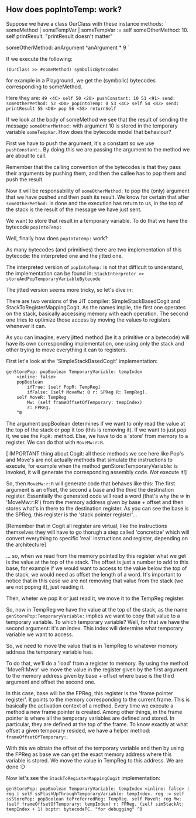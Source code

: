 ## How does popIntoTemp: work?


Suppose we have a class OurClass with these instance methods:
`
someMethod
	| someTempVar |
	someTempVar := self someOtherMethod: 10.
	self printResult.                           "printResult doesn't matter"

someOtherMethod: anArgument
	^anArgument * 9
`


If we execute the following:

`(OurClass >> #someMethod) symbolicBytecodes`

for example in a Playground, we get the (symbolic) bytecodes corresponding to someMethod.

Here they are:
``
    49 <4C> self
    50 <20> pushConstant: 10
    51 <91> send: someOtherMethod:
    52 <D0> popIntoTemp: 0
    53 <4C> self
    54 <82> send: printResult
    55 <D8> pop
    56 <58> returnSelf
``

If we look at the body of someMethod we see that the result of sending the message `someOtherMethod:` with argument 10 is stored in the temporary variable `someTempVar`.
How does the bytecode model that behaviour?

First we have to push the argument, it's a constant so we use `pushConstant:`. By doing this we are passing the argument to the method we are about to call.

Remember that the calling convention of the bytecodes is that they pass their arguments by pushing them, and then the callee has to pop them and push the result.

Now it will be responsability of  `someOtherMethod:` to pop the (only) argument that we have pushed and then push its result.
We know for certain that after `someOtherMethod:` is done and the execution has return to us, in the top of the stack is the result of the message we have just sent.

We want to store that result in a temporary variable. To do that we have the bytecode `popIntoTemp:`

Well, finally how does `popIntoTemp:` work?

As many bytecodes (and primitives) there are two implementation of this bytecode: the interpreted one and the jitted one.

The interpreted version of `popIntoTemp:` is not that difficult to understand, the implementation can be found in:
`StackInterpreter >> storeAndPopTemporaryVariableBytecode`

The jitted version seems more tricky, so let's dive in:

There are two versions of the JIT compiler: SimpleStackBasedCogit and StackToRegisterMappingCogit.
 As the names implie, the first one operates on the stack, basically accessing memory with each operation.
 The second one tries to optimize those access by moving the values to registers whenever it can. 

As you can imagine, every jitted method (be it a primitive or a bytecode) will have its own corresponding implementation, one using only the stack and other trying to move
everything it can to registers.

First let's look at the 'SimpleStackBasedCogit' implementation:

```
genStorePop: popBoolean TemporaryVariable: tempIndex
	<inline: false>
	popBoolean
		ifTrue: [self PopR: TempReg]
		ifFalse: [self MoveMw: 0 r: SPReg R: TempReg].
	self MoveR: TempReg
		Mw: (self frameOffsetOfTemporary: tempIndex)
		r: FPReg.
	^0
```
The argument popBoolean determines if we want to only read the value at the top of the stack or pop it too (this is removing it).
If we want to just pop it, we use the `PopR:` method. Else, we have to do a 'store' from memory to a register. We can do that with `MoveMw:r:R`. 

[ IMPORTANT thing about Cogit: all these methods we see here like Pop's and Move's are not actually methods that simulate the instructions to execute, for example when the method
genStore:TemporaryVariable: is invoked, it will generate the corresponding assembly code. *Not* execute it!]

So, then `MoveMw:r:R` will generate code that behaves like this:
The first argument is an offset, the second a base and the third the destination register.
Essentially the generated code will read a word (that's why the *w* in 'MoveMw:r:R') from the memory address given by base + offset and then stores what's in there to the destination
register. 
 As you can see the base is the SPReg, this register is the 'stack pointer register'...

 [Remember that in Cogit all register are virtual, like the instructions themselves they will have to go thorugh a step called 'concretize' 
 which will convert everything to specific 'real' instructions and register, depending on the architecture]

... so, when we read from the memory pointed by this register what we get is the value at the top of the stack. The offset is just a number to add to this base, for example if we
would want to access to the value below the top of the stack, we would need as offset the length of a word.
 It's important to notice that in this case we are not removing that value from the stack (we are not poping it), just reading it.

Then, wheter we pop it or just read it, we move it to the TempReg register.

So, now in TempReg we have the value at the top of the stack, as the name `genStorePop:TemporaryVariable:` implies we want to copy that value to a temporary variable.
To which temporary variable? Well, for that we have the second argument: it's an index. This index will determine what temporary variable we want to access.

So, we need to move the value that is in TempReg to whatever memory address the temporary variable has.

To do that, we'll do a 'load' from a register to memory. By using the method 'MoveR:Mw:r' we move the value in the register given by the first argument to the memory address given 
by base + offset where base is the third argument and offset the second one.

In this case, base will be the FPReg, this register is the 'frame pointer register'. It points to the memory corresponding to the current frame. This is basically the activation
context of a method. Every time we execute a method a new frame pointer is created. 
 Among other things, in the frame pointer is where all the temporary variables are defined and stored. In particular, they are defined at the top of the frame. 
To know exactly at what offset a given temporary resided, we have a helper method: `frameOffsetOfTemporary:`.

 With this we obtain the offset of the temporary variable and then by using the FPReg as base we can get the exact memory address where this variable is stored.
 We move the value in TempReg to this address. We are done :D


Now let's see the `StackToRegisterMappingCogit` implementation:

``
genStorePop: popBoolean TemporaryVariable: tempIndex
	<inline: false>
	| reg |
	self ssFlushUpThroughTemporaryVariable: tempIndex.
	reg := self ssStorePop: popBoolean toPreferredReg: TempReg.
	self MoveR: reg
		Mw: (self frameOffsetOfTemporary: tempIndex)
		r: FPReg.
	(self simStackAt: tempIndex + 1) bcptr: bytecodePC. "for debugging"
	^0
``